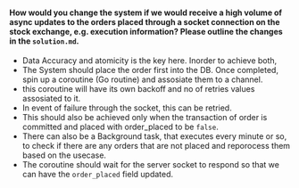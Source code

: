 #### How would you change the system if we would receive a high volume of async updates to the orders placed through a socket connection on the stock exchange, e.g. execution information? Please outline the changes in the `solution.md`.
- Data Accuracy and atomicity is the key here. Inorder to achieve both,
- The System should place the order first into the DB. Once completed, spin up a coroutine (Go routine) and assosiate them to a channel.
- this coroutine will have its own backoff and no of retries values assosiated to it.
- In event of failure through the socket, this can be retried.
- This should also be achieved only when the transaction of order is committed and placed with order_placed to be `false`.
- There can also be a Background task, that executes every minute or so, to check if there are any orders that are not placed and reporocess them based on the usecase.
- The coroutine should wait for the server socket to respond so that we can have the `order_placed` field updated.